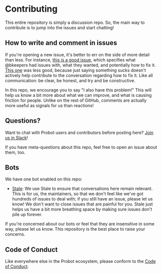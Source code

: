 # Contributing

This entire repository is simply a discussion repo. So, the main way to contribute is to jump into the issues and start chatting!

## How to write and comment in issues

If you're opening a new issue, it's better to err on the side of more detail than less. For instance, [this is a good issue](https://github.com/probot/friction/issues/29), which specifies what @bkeepers had issues with, what they wanted, and potentially how to fix it. [This one](https://github.com/probot/friction/issues/5) was less good, because just saying something sucks doesn't actively help contribute to the conversation regarding how to fix it. Like all communication: be clear, be honest, and try and be constructive.

In this repo, we encourage you to say "I also have this problem!" This will help us know a bit more about what we can improve, and what is causing friction for people. Unlike on the rest of GitHub, comments are actually more useful as signals for us than reactions!

## Questions?

Want to chat with Probot users and contributors before posting here? [Join us in Slack](https://probot-slackin.herokuapp.com/)!

If you have meta-questions about this repo, feel free to open an issue about them, too.

## Bots

We have one bot enabled on this repo:

- [Stale](https://probot.github.io/apps/stale/): We use Stale to ensure that conversations here remain relevant. This is for us, the maintainers, so that we don't feel like we've got hundreds of issues to deal with; if you still have an issue, please let us know! We don't want to close issues that are painful for you. Stale just helps us have a bit more breathing space by making sure issues don't pile up forever.

If you're concerned about our bots or feel that they are insensitive in some way, please let us know. This repository is the best place to raise your concerns.

## Code of Conduct

Like everywhere else in the Probot ecosystem, please conform to the [Code of Conduct](https://github.com/probot/probot/blob/master/CODE_OF_CONDUCT.md).
